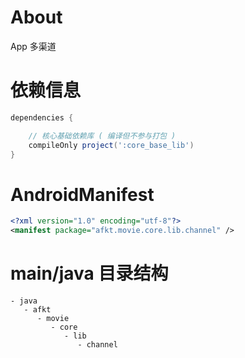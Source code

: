 
# About

App 多渠道

# 依赖信息

```groovy
dependencies {

    // 核心基础依赖库 ( 编译但不参与打包 )
    compileOnly project(':core_base_lib')
}
```

# AndroidManifest

```xml
<?xml version="1.0" encoding="utf-8"?>
<manifest package="afkt.movie.core.lib.channel" />
```

# main/java 目录结构

```
- java                              
   - afkt                           
      - movie                       
         - core                     
            - lib                   
               - channel            
```
